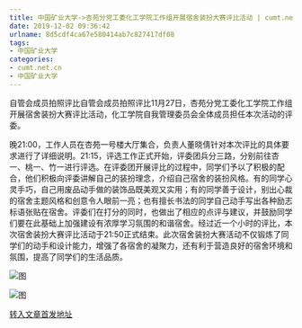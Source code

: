 ```yaml
---
title: 中国矿业大学->杏苑分党工委化工学院工作组开展宿舍装扮大赛评比活动 | cumt.net.cn
date: 2019-12-02 09:36:42
urlname: 8d5cdf4ca67e580414ab7c827417df08
tags: 
- 中国矿业大学
categories:
- cumt.net.cn
- 中国矿业大学
---
```

自管会成员拍照评比自管会成员拍照评比11月27日，杏苑分党工委化工学院工作组开展宿舍装扮大赛评比活动，化工学院自我管理委员会全体成员担任本次活动的评委。

晚21:00，工作人员在杏苑一号楼大厅集合，负责人董晓倩针对本次评比的具体要求进行了详细说明。21:15，评选工作正式开始，评委团兵分三路，分别前往杏一、桃一、竹一进行评选。在评委团开展评比的过程中，同学们予以了积极的配合，他们积极向评委讲解自己的装扮理念，介绍自己宿舍的装扮风格。有的同学心灵手巧，自己用废品动手做的装饰品既美观又实用；有的同学善于设计，别出心裁的宿舍主题风格和创意令人眼前一亮；也有擅长书法的同学自己动手写出各种励志标语张贴在宿舍。评委们在打分的同时，也做出了相应的点评与建议，并鼓励同学们要在此基础上加强建设有浓厚学习氛围的和谐宿舍。经过近一个小时的评比，本次宿舍装扮大赛评比活动于21:50正式结束。此次宿舍装扮大赛活动不仅锻炼了同学们的动手和设计能力，增强了各宿舍的凝聚力，还有利于营造良好的宿舍环境和氛围，提高了同学们的生活品质。

![图](http://xwzx.cumt.edu.cn/_upload/article/images/91/a2/c3eea2a3458cb767812dade738f2/a9efc072-c575-43f0-97b7-3d5620f8fab3.jpg)

![图](http://xwzx.cumt.edu.cn/_upload/article/images/91/a2/c3eea2a3458cb767812dade738f2/1577203e-a5fb-4607-9613-6910f206ef1b.jpg)

[转入文章首发地址](http://xwzx.cumt.edu.cn/6c/d2/c523a552146/page.htm)
